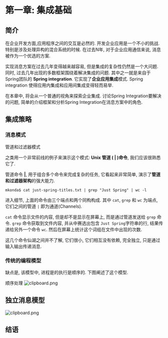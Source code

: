 # 第一章: 集成基础

## 简介

在企业开发方面,应用程序之间的交互是必然的. 开发企业应用是一个不小的挑战. 特别是涉及处理异构的混合系统的时候. 在过去N年, 对于企业应用通信来说, 消息被作为一个优选的方案.

实现消息方案在过去几年变得越来越容易, 但是集成的复杂性仍然是一个大问题. 同时, 过去几年出现的多数框架围绕着解决集成的问题. 其中之一就是来自于Spring团队的 **Spring integration**. 它实现了**企业应用集成**模式. Spring integration 使得应用内集成和应用间集成变得轻而易举.

在本章中, 将会从一个普通的视角来探索企业集成. 讨论Spring Integration要解决的问题, 简单的介绍框架和分析Spring Integration在消息方案中的角色.

## 集成策略

### 消息模式

管道和过滤器模式

之类用一个非常前线的例子来演示这个模式: **Unix 管道 ( | )命令**, 我们应该很熟悉它了.

管道命令 **|**, 用于组合多个命令来完成复杂的任务, 它看起来非常简单, 演示了**管道和过滤器架构**的强大能力.

```shell
mkonda$ cat just-spring-titles.txt | grep "Just Spring" | wc -l
```

进入细节, 上面的命令由三个端点和两个同构构成. 其中 `cat`, `grep` 和 `wc` 为端点, 它们之间的管道 `|` 即为通道(Channels).

`cat` 命令显示文件的内容, 但是却不是显示在屏幕上, 而是通过管道发送给 `grep` 命令. `grep` 命令获取到文件内容, 并从中赛选出包含 `Just Spring`字符串的行, 结果传递给另外一个命令 `wc`. 然后在屏幕上统计这个词组在文件中出现的次数.

这几个命令仙湖之间并不了解, 它们很小, 它们相互没有依赖, 完全独立, 只是通过输入输出传递消息.

### 传统的编程模型

缺点是, 该模型中, 进程是的执行是顺序的. 下图阐述了这个模型.

顺序处理
![clipboard.png](https://segmentfault.com/img/bVbiPZC)

## 独立消息模型

![clipboard.png](https://segmentfault.com/img/bVbiPZE)

## 结语